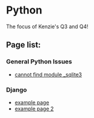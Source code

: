 # Python

The focus of Kenzie's Q3 and Q4!

## Page list:

### General Python Issues

- [cannot find module _sqlite3](/the-greatest-wiki/lang/python/cannot_find_sqlite3)

### Django

- [example page](/the-greatest-wiki/lang/python/a)
- [example page 2](/the-greatest-wiki/lang/python/b)
